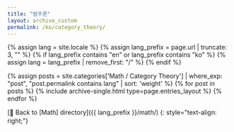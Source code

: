 ```yaml
---
title: "범주론"
layout: archive_custom
permalink: /ko/category_theory/
---
```

{% assign lang = site.locale %}
{% assign lang_prefix = page.url | truncate: 3, "" %}
{% if lang_prefix contains "en" or lang_prefix contains "ko" %}
  {% assign lang = lang_prefix | remove_first: "/" %}
{% endif %}

{% assign posts = site.categories['Math / Category Theory'] | where_exp: "post", "post.permalink contains lang" | sort: 'weight' %}
{% for post in posts %} {% include archive-single.html type=page.entries_layout %} {% endfor %}

[<span class="material-icons md-18" style="vertical-align:-.1em;">&#xE5C4;</span> Back to [Math] directory]({{ lang_prefix }}/math/)
{: style="text-align: right;"}
